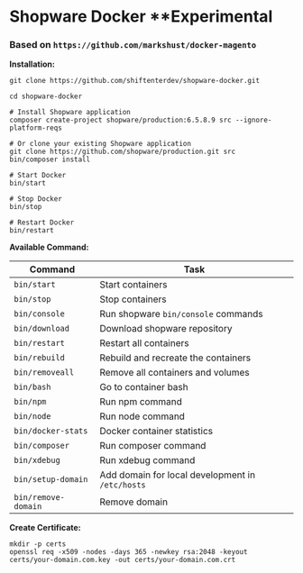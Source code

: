 # Shopware Docker **Experimental
### Based on `https://github.com/markshust/docker-magento`

__Installation:__

```shell
git clone https://github.com/shiftenterdev/shopware-docker.git

cd shopware-docker

# Install Shopware application
composer create-project shopware/production:6.5.8.9 src --ignore-platform-reqs

# Or clone your existing Shopware application
git clone https://github.com/shopware/production.git src
bin/composer install

# Start Docker
bin/start

# Stop Docker
bin/stop

# Restart Docker
bin/restart

````

__Available Command:__

| Command             | Task                                             |
|---------------------|--------------------------------------------------|
| `bin/start`         | Start containers                                 |
| `bin/stop`          | Stop containers                                  |
| `bin/console`       | Run shopware `bin/console` commands              |
| `bin/download`      | Download shopware repository                     |
| `bin/restart`       | Restart all containers                           |
| `bin/rebuild`       | Rebuild and recreate the containers              |
| `bin/removeall`     | Remove all containers and volumes                |
| `bin/bash`          | Go to container bash                             |
| `bin/npm`           | Run npm command                                  |
| `bin/node`          | Run node command                                 |
| `bin/docker-stats`  | Docker container statistics                      |
| `bin/composer`      | Run composer command                             |
| `bin/xdebug`        | Run xdebug command                               |
| `bin/setup-domain`  | Add domain for local development in `/etc/hosts` |
| `bin/remove-domain` | Remove domain                                    |


__Create Certificate:__
```shell
mkdir -p certs
openssl req -x509 -nodes -days 365 -newkey rsa:2048 -keyout certs/your-domain.com.key -out certs/your-domain.com.crt
```
